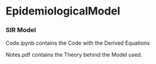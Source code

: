 # EpidemiologicalModel
### SIR Model
Code.ipynb contains the Code with the Derived Equations

Notes.pdf contains the Theory behind the Model used.
